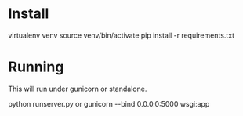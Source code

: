 # Install
virtualenv venv
source venv/bin/activate
pip install -r requirements.txt

# Running
This will run under gunicorn or standalone.

python runserver.py
or
gunicorn --bind 0.0.0.0:5000 wsgi:app
